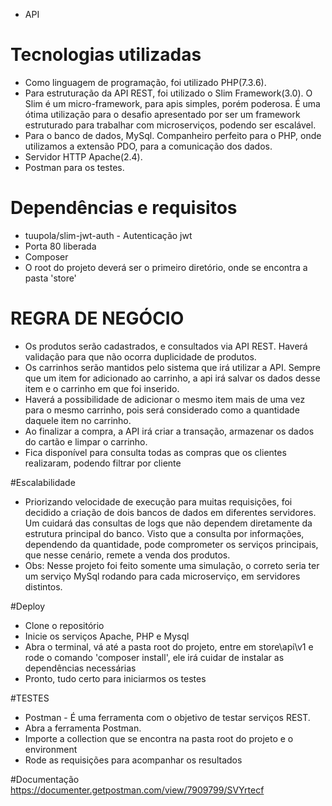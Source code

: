 - API
# Tecnologias utilizadas

- Como linguagem de programação, foi utilizado PHP(7.3.6).
- Para estruturação da API REST, foi utilizado o Slim Framework(3.0). O Slim é um micro-framework, para apis simples, porém poderosa. É uma ótima utilização para o desafio apresentado por ser um framework estruturado para trabalhar com microserviços, podendo ser escalável.    
- Para o banco de dados, MySql. Companheiro perfeito para o PHP, onde utilizamos a extensão PDO, para a comunicação dos dados.
- Servidor HTTP Apache(2.4).
- Postman para os testes.

# Dependências e requisitos
- tuupola/slim-jwt-auth - Autenticação jwt
- Porta 80 liberada
- Composer
- O root do projeto deverá ser o primeiro diretório, onde se encontra a pasta 'store'

# REGRA DE NEGÓCIO

- Os produtos serão cadastrados, e consultados via API REST. Haverá validação para que não ocorra duplicidade de produtos.
- Os carrinhos serão mantidos pelo sistema que irá utilizar a API. Sempre que um item for adicionado ao carrinho, a api irá salvar os dados desse item e o carrinho em que foi inserido.
- Haverá a possibilidade de adicionar o mesmo item mais de uma vez para o mesmo carrinho, pois será considerado como a quantidade daquele item no carrinho.
- Ao finalizar a compra, a API irá criar a transação, armazenar os dados do cartão e limpar o carrinho.
- Fica disponível para consulta todas as compras que os clientes realizaram, podendo filtrar por cliente

#Escalabilidade
- Priorizando velocidade de execução para muitas requisições, foi decidido a criação de dois bancos de dados em diferentes servidores. Um cuidará das consultas de logs que não dependem diretamente da estrutura principal do banco. Visto que a consulta por informações, dependendo da quantidade, pode comprometer os serviços principais, que nesse cenário, remete a venda dos produtos.
- Obs: Nesse projeto foi feito somente uma simulação, o correto seria ter um serviço MySql rodando para cada microserviço, em servidores distintos.

#Deploy

- Clone o repositório
- Inicie os serviços Apache, PHP e Mysql
- Abra o terminal, vá até a pasta root do projeto, entre em store\api\v1 e rode o comando 'composer install', ele irá cuidar de instalar as dependências necessárias 
- Pronto, tudo certo para iniciarmos os testes

#TESTES

- Postman - É uma ferramenta com o objetivo de testar serviços REST.
- Abra a ferramenta Postman.
- Importe a collection que se encontra na pasta root do projeto e o environment
- Rode as requisições para acompanhar os resultados
    
#Documentação
https://documenter.getpostman.com/view/7909799/SVYrtecf
